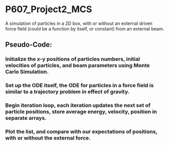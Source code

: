 # P607_Project2_MCS

A simulation of particles in a 2D box, with or without an external driven force field (could be a function by itself, or constant) from an external beam.

## Pseudo-Code:
### Initialize the x-y positions of particles numbers, initial velocities of particles, and beam parameters using Monte Carlo Simulation.
### Set up the ODE itself, the ODE for particles in a force field is similar to a trajectory problem in effect of gravity.
### Begin iteration loop, each iteration updates the next set of particle positions, store average energy, velocity, position in separate arrays.
### Plot the list, and compare with our expectations of positions, with or without the external force.
